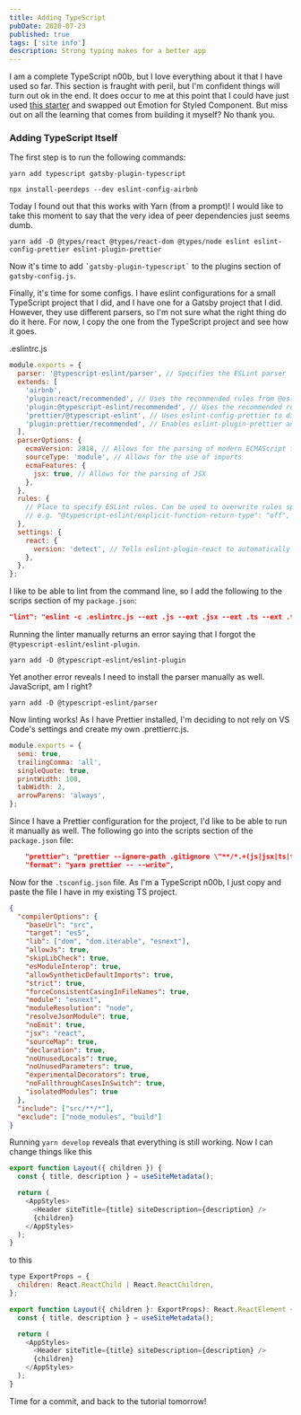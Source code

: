 ```yaml
---
title: Adding TypeScript
pubDate: 2020-07-23
published: true
tags: ['site info']
description: Strong typing makes for a better app
---
```


I am a complete TypeScript n00b, but I love everything about it that I have used so far. This section is fraught with peril, but I'm confident things will turn out ok in the end. It does occur to me at this point that I could have just used [this starter](https://www.gatsbyjs.org/starters/tylergreulich/gatsby-typescript-mdx-prismjs-starter/) and swapped out Emotion for Styled Component. But miss out on all the learning that comes from building it myself? No thank you.

### Adding TypeScript Itself

The first step is to run the following commands:

```
yarn add typescript gatsby-plugin-typescript
```

```
npx install-peerdeps --dev eslint-config-airbnb
```

Today I found out that this works with Yarn (from a prompt)! I would like to take this moment to say that the very idea of peer dependencies just seems dumb.

```
yarn add -D @types/react @types/react-dom @types/node eslint eslint-config-prettier eslint-plugin-prettier
```

Now it's time to add `` `gatsby-plugin-typescript` `` to the plugins section of `gatsby-config.js`.

Finally, it's time for some configs. I have eslint configurations for a small TypeScript project that I did, and I have one for a Gatsby project that I did. However, they use different parsers, so I'm not sure what the right thing do do it here. For now, I copy the one from the TypeScript project and see how it goes.

.eslintrc.js

```javascript
module.exports = {
  parser: '@typescript-eslint/parser', // Specifies the ESLint parser
  extends: [
    'airbnb',
    'plugin:react/recommended', // Uses the recommended rules from @eslint-plugin-react
    'plugin:@typescript-eslint/recommended', // Uses the recommended rules from the @typescript-eslint/eslint-plugin
    'prettier/@typescript-eslint', // Uses eslint-config-prettier to disable ESLint rules from @typescript-eslint/eslint-plugin that would conflict with prettier
    'plugin:prettier/recommended', // Enables eslint-plugin-prettier and displays prettier errors as ESLint errors. Make sure this is always the last configuration in the extends array.
  ],
  parserOptions: {
    ecmaVersion: 2018, // Allows for the parsing of modern ECMAScript features
    sourceType: 'module', // Allows for the use of imports
    ecmaFeatures: {
      jsx: true, // Allows for the parsing of JSX
    },
  },
  rules: {
    // Place to specify ESLint rules. Can be used to overwrite rules specified from the extended configs
    // e.g. "@typescript-eslint/explicit-function-return-type": "off",
  },
  settings: {
    react: {
      version: 'detect', // Tells eslint-plugin-react to automatically detect the version of React to use
    },
  },
};
```

I like to be able to lint from the command line, so I add the following to the scrips section of my `package.json`:

```json
"lint": "eslint -c .eslintrc.js --ext .js --ext .jsx --ext .ts --ext .tsx --ignore-path .gitignore .",
```

Running the linter manually returns an error saying that I forgot the `@typescript-eslint/eslint-plugin`.

```
yarn add -D @typescript-eslint/eslint-plugin
```

Yet another error reveals I need to install the parser manually as well. JavaScript, am I right?

```
yarn add -D @typescript-eslint/parser
```

Now linting works! As I have Prettier installed, I'm deciding to not rely on VS Code's settings and create my own .prettierrc.js.

```javascript
module.exports = {
  semi: true,
  trailingComma: 'all',
  singleQuote: true,
  printWidth: 100,
  tabWidth: 2,
  arrowParens: 'always',
};
```

Since I have a Prettier configuration for the project, I'd like to be able to run it manually as well. The following go into the scripts section of the `package.json` file:

```json
    "prettier": "prettier --ignore-path .gitignore \"**/*.+(js|jsx|ts|tsx|json|css|scss)\"",
    "format": "yarn prettier -- --write",
```

Now for the `.tsconfig.json` file. As I'm a TypeScript n00b, I just copy and paste the file I have in my existing TS project.

```json
{
  "compilerOptions": {
    "baseUrl": "src",
    "target": "es5",
    "lib": ["dom", "dom.iterable", "esnext"],
    "allowJs": true,
    "skipLibCheck": true,
    "esModuleInterop": true,
    "allowSyntheticDefaultImports": true,
    "strict": true,
    "forceConsistentCasingInFileNames": true,
    "module": "esnext",
    "moduleResolution": "node",
    "resolveJsonModule": true,
    "noEmit": true,
    "jsx": "react",
    "sourceMap": true,
    "declaration": true,
    "noUnusedLocals": true,
    "noUnusedParameters": true,
    "experimentalDecorators": true,
    "noFallthroughCasesInSwitch": true,
    "isolatedModules": true
  },
  "include": ["src/**/*"],
  "exclude": ["node_modules", "build"]
}
```

Running `yarn develop` reveals that everything is still working. Now I can change things like this

```javascript
export function Layout({ children }) {
  const { title, description } = useSiteMetadata();

  return (
    <AppStyles>
      <Header siteTitle={title} siteDescription={description} />
      {children}
    </AppStyles>
  );
}
```

to this

```javascript
type ExportProps = {
  children: React.ReactChild | React.ReactChildren,
};

export function Layout({ children }: ExportProps): React.ReactElement {
  const { title, description } = useSiteMetadata();

  return (
    <AppStyles>
      <Header siteTitle={title} siteDescription={description} />
      {children}
    </AppStyles>
  );
}
```

Time for a commit, and back to the tutorial tomorrow!
